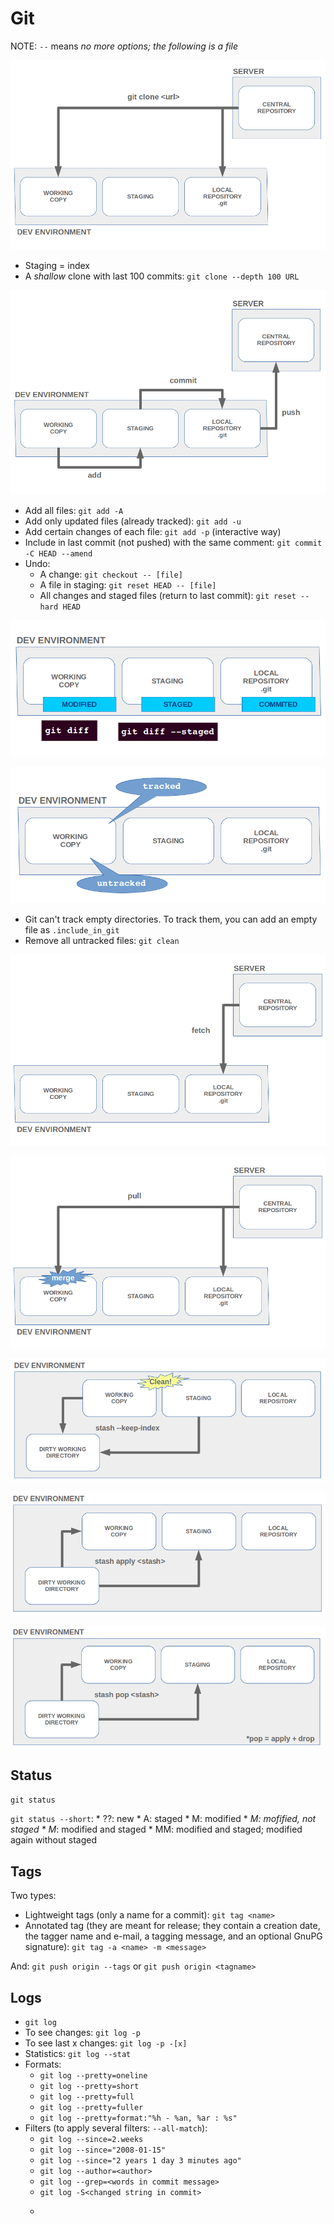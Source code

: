 # Git

NOTE: ``` -- ``` means _no more options; the following is a file_

![clone](clone.png)

* Staging = index
* A _shallow_ clone with last 100 commits: ```git clone --depth 100 URL```

![add-commit-push](add-commit-push.png)

* Add all files: ```git add -A```
* Add only updated files (already tracked): ```git add -u```
* Add certain changes of each file: ```git add -p``` (interactive way)
* Include in last commit (not pushed) with the same comment: ```git commit -C HEAD --amend```
* Undo:
    * A change: ```git checkout -- [file]```
    * A file in staging: ```git reset HEAD -- [file]```
    * All changes and staged files (return to last commit): ```git reset --hard HEAD```

![states](states.png)

![tracked-untracked](tracked-untracked.png)

* Git can't track empty directories. To track them, you can add an empty file as ```.include_in_git```
* Remove all untracked files: ```git clean```

![fetch](fetch.png)

![pull](pull.png)

![stash-save](stash-save.png)

![stash-apply](stash-apply.png)

![stash-pop](stash-pop.png)

## Status

```git status```

```git status --short```:
    * ??: new
    * A: staged
    * M: modified
    * _M: mofified, not staged
    * M_: modified and staged
    * MM: modified and staged; modified again without staged

## Tags

Two types:
* Lightweight tags (only a name for a commit): ```git tag <name>```
* Annotated tag (they are meant for release; they contain a creation date, the tagger name and e-mail, a tagging message, and an optional GnuPG signature): ```git tag -a <name> -m <message>```

And: ```git push origin --tags``` or ```git push origin <tagname>```

## Logs

* ```git log```
* To see changes: ```git log -p```
* To see last x changes: ```git log -p -[x]```
* Statistics: ```git log --stat```
* Formats:
    * ```git log --pretty=oneline```
    * ```git log --pretty=short```
    * ```git log --pretty=full```
    * ```git log --pretty=fuller```
    * ```git log --pretty=format:"%h - %an, %ar : %s"```
* Filters (to apply several filters: ```--all-match```):
    * ```git log --since=2.weeks```
    * ```git log --since="2008-01-15"```
    * ```git log --since="2 years 1 day 3 minutes ago"```
    * ```git log --author=<author>```
    * ```git log --grep=<words in commit message>```
    * ```git log -S<changed string in commit>```
    * ```git log --<path of modified file in commit>

